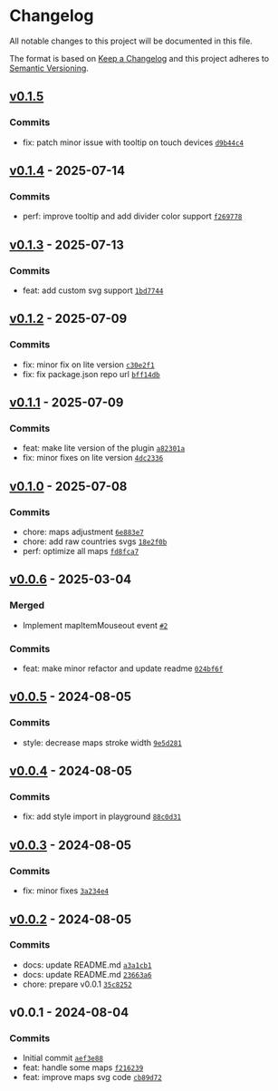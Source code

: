 # Changelog

All notable changes to this project will be documented in this file.

The format is based on [Keep a Changelog](https://keepachangelog.com/en/1.0.0/)
and this project adheres to [Semantic Versioning](https://semver.org/spec/v2.0.0.html).

## [v0.1.5](https://github.com/noeGnh/vue3-map-chart/compare/v0.1.4...v0.1.5)

### Commits

- fix: patch minor issue with tooltip on touch devices [`d9b44c4`](https://github.com/noeGnh/vue3-map-chart/commit/d9b44c4107ea03d9092a4810bcb57da5d58bd75f)

## [v0.1.4](https://github.com/noeGnh/vue3-map-chart/compare/v0.1.3...v0.1.4) - 2025-07-14

### Commits

- perf: improve tooltip and add divider color support [`f269778`](https://github.com/noeGnh/vue3-map-chart/commit/f26977838d0f6d98a941a83577c7103ad034c4fa)

## [v0.1.3](https://github.com/noeGnh/vue3-map-chart/compare/v0.1.2...v0.1.3) - 2025-07-13

### Commits

- feat: add custom svg support [`1bd7744`](https://github.com/noeGnh/vue3-map-chart/commit/1bd7744f18604924789df262453b1c0d947a317f)

## [v0.1.2](https://github.com/noeGnh/vue3-map-chart/compare/v0.1.1...v0.1.2) - 2025-07-09

### Commits

- fix: minor fix on lite version [`c30e2f1`](https://github.com/noeGnh/vue3-map-chart/commit/c30e2f1ae9caee1953a89eb9d63e8a99695bdb97)
- fix: fix package.json repo url [`bff14db`](https://github.com/noeGnh/vue3-map-chart/commit/bff14db36c8444a2d374ac289b18594337bbfa22)

## [v0.1.1](https://github.com/noeGnh/vue3-map-chart/compare/v0.1.0...v0.1.1) - 2025-07-09

### Commits

- feat: make lite version of the plugin [`a82301a`](https://github.com/noeGnh/vue3-map-chart/commit/a82301a7c6e8f869ad2b6fee2c0bf675f34801f5)
- fix: minor fixes on lite version [`4dc2336`](https://github.com/noeGnh/vue3-map-chart/commit/4dc2336d708df072022c152ab7330c5e844b5283)

## [v0.1.0](https://github.com/noeGnh/vue3-map-chart/compare/v0.0.6...v0.1.0) - 2025-07-08

### Commits

- chore: maps adjustment [`6e883e7`](https://github.com/noeGnh/vue3-map-chart/commit/6e883e798fa78943bf90afcfb3ab76c04b1ceeb1)
- chore: add raw countries svgs [`18e2f0b`](https://github.com/noeGnh/vue3-map-chart/commit/18e2f0bfa79715b24c8e828c821d6544a87b1f58)
- perf: optimize all maps [`fd8fca7`](https://github.com/noeGnh/vue3-map-chart/commit/fd8fca73f05f91c474942d8b24e28cb38a1a1fcc)

## [v0.0.6](https://github.com/noeGnh/vue3-map-chart/compare/v0.0.5...v0.0.6) - 2025-03-04

### Merged

- Implement mapItemMouseout event [`#2`](https://github.com/noeGnh/vue3-map-chart/pull/2)

### Commits

- feat: make minor refactor and update readme [`024bf6f`](https://github.com/noeGnh/vue3-map-chart/commit/024bf6f7d7c641c0e59989f428edf5165b803318)

## [v0.0.5](https://github.com/noeGnh/vue3-map-chart/compare/v0.0.4...v0.0.5) - 2024-08-05

### Commits

- style: decrease maps stroke width [`9e5d281`](https://github.com/noeGnh/vue3-map-chart/commit/9e5d2816a77ef9a24d4a1a67ecfe4fd5500e01a5)

## [v0.0.4](https://github.com/noeGnh/vue3-map-chart/compare/v0.0.3...v0.0.4) - 2024-08-05

### Commits

- fix: add style import in playground [`88c0d31`](https://github.com/noeGnh/vue3-map-chart/commit/88c0d31439d460b96a12ecb8d87673cd140f6044)

## [v0.0.3](https://github.com/noeGnh/vue3-map-chart/compare/v0.0.2...v0.0.3) - 2024-08-05

### Commits

- fix: minor fixes [`3a234e4`](https://github.com/noeGnh/vue3-map-chart/commit/3a234e44205fa6811c85541fe218abde22e27306)

## [v0.0.2](https://github.com/noeGnh/vue3-map-chart/compare/v0.0.1...v0.0.2) - 2024-08-05

### Commits

- docs: update README.md [`a3a1cb1`](https://github.com/noeGnh/vue3-map-chart/commit/a3a1cb12e773b48d6d2f51329e9fcb972843a21e)
- docs: update README.md [`23663a6`](https://github.com/noeGnh/vue3-map-chart/commit/23663a6e8d8d80dcfbb0b523423945da4f038d4a)
- chore: prepare v0.0.1 [`35c8252`](https://github.com/noeGnh/vue3-map-chart/commit/35c8252f3f401043794d93537e67e1f87ea07bce)

## v0.0.1 - 2024-08-04

### Commits

- Initial commit [`aef3e88`](https://github.com/noeGnh/vue3-map-chart/commit/aef3e8828d1b621a4c644f13a438fba15ad7b67b)
- feat: handle some maps [`f216239`](https://github.com/noeGnh/vue3-map-chart/commit/f21623962b5e31bc8ce40d4b2e9e409c2d193f8b)
- feat: improve maps svg code [`cb89d72`](https://github.com/noeGnh/vue3-map-chart/commit/cb89d725f6f4e1d1e7dbe993f323a059714277b9)
